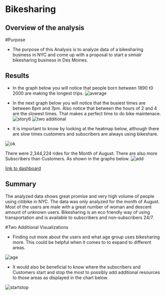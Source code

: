 # Bikesharing

## Overview of the analysis
#Purpose
- The purpose of this Analysis is to analyze data of a bikesharing business in NYC and come up with a proposal to start a simialr bikesharing business in Des Moines.

## Results
- In the graph below you will notice that people born between 1890 t0 2000 are making the longest trips.
![average](https://user-images.githubusercontent.com/96032255/163634784-f3c05e79-f805-43c8-91e2-ac0b10d34854.PNG)

- In the next graph below you will notice that the busiest times are between 6pm and 7pm. Also notice that between the hours of 2 and 4 are the slowest times. That makes a perfect time to do bike maintenace.
![story6](https://user-images.githubusercontent.com/96032255/163635156-ba739e79-1436-45ff-a4f3-16255921e0b4.PNG)
![two additional](https://user-images.githubusercontent.com/96032255/163648651-116b53e5-1288-4b1e-abcf-6b1c4a377c21.PNG)


- It is important to know by looking at the heatmap below, although there are slow times customers and subscribers are always using bikeshare.

![ok](https://user-images.githubusercontent.com/96032255/163635730-37294aa5-2d5a-42ff-b64d-947db70c5efd.PNG)

There were 2,344,224 rides for the Month of August. There are also more Subscribers than Customers. As shown in the graphs below. 
![add](https://user-images.githubusercontent.com/96032255/163649095-7ba2f3b8-4cb2-41cf-b30b-d16c463946c8.PNG)

[link to dashboard](https://public.tableau.com/app/profile/kree.hembrick/viz/Bikesharing_16500565387620/TheOVerallPicture?publish=yes)

## Summary
The analyzed data shows great promise and very high volume of people using citibike in NYC. The data was only analyzed for the month of August. Most of the users are male with a great number of woman and descent amount of unknown users. Bikesharing is an eco friendly way of using transportation and is available to subscribers and non-subscribers 24/7.

#Two Additional Visualizations
- Finding out more about the users and what age group uses bikesharing more. This could be helpful when it comes to to expand to different areas.

![age](https://user-images.githubusercontent.com/96032255/163643376-0eb31c96-30fc-449c-be41-f5520eb7e11a.PNG)

- It would also be beneficial to know where the subscribers and Customers start and stop the most to possibly add additional resources to those areas as displayed in the chart below.

![startstop](https://user-images.githubusercontent.com/96032255/163648479-343685cd-064f-4d50-9974-eaae78e0da9e.PNG)
